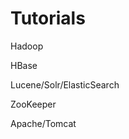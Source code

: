 Tutorials
=========
<!-- High level topic -->
Hadoop

HBase

Lucene/Solr/ElasticSearch

ZooKeeper

Apache/Tomcat

<!-- Detail -->

